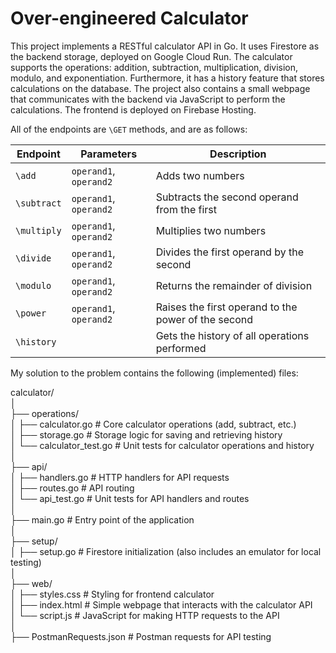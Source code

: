 # Over-engineered Calculator


This project implements a RESTful calculator API in Go. It uses Firestore as the backend storage, deployed on Google Cloud Run. 
The calculator supports the operations: addition, subtraction, multiplication, division, modulo, and exponentiation. Furthermore, it has a history feature that stores calculations on the database.
The project also contains a small webpage that communicates with the backend via JavaScript to perform the calculations. The frontend is deployed on Firebase Hosting. 

All of the endpoints are `\GET` methods, and are as follows:


| Endpoint      | Parameters             | Description                                   |
| ------------- | ---------------------- | --------------------------------------------- |
| `\add`        | `operand1`, `operand2` | Adds two numbers                              |
| `\subtract`   | `operand1`, `operand2` | Subtracts the second operand from the first   |
| `\multiply`   | `operand1`, `operand2` | Multiplies two numbers                        |
| `\divide`     | `operand1`, `operand2` | Divides the first operand by the second       |
| `\modulo`     | `operand1`, `operand2` | Returns the remainder of division             |
| `\power`      | `operand1`, `operand2` | Raises the first operand to the power of the second |
| `\history`    |                        | Gets the history of all operations performed  |

My solution to the problem contains the following (implemented) files:


calculator/  
│  
├── operations/  
│   ├── calculator.go              # Core calculator operations (add, subtract, etc.)  
│   ├── storage.go                 # Storage logic for saving and retrieving history  
│   └── calculator_test.go         # Unit tests for calculator operations and history  
│  
├── api/  
│   ├── handlers.go                # HTTP handlers for API requests  
│   ├── routes.go                  # API routing  
│   └── api_test.go                # Unit tests for API handlers and routes  
│  
├── main.go                        # Entry point of the application  
│  
├── setup/  
│   ├── setup.go                   # Firestore initialization (also includes an emulator for local testing)  
│  
├── web/  
│   ├── styles.css                 # Styling for frontend calculator  
│   ├── index.html                 # Simple webpage that interacts with the calculator API  
│   └── script.js                  # JavaScript for making HTTP requests to the API  
│  
├── PostmanRequests.json           # Postman requests for API testing  
